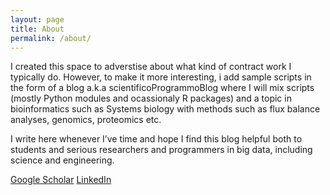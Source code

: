 ```yaml
---
layout: page
title: About
permalink: /about/
---
```


I created this space to adverstise about what kind of contract work I typically do. However, to make it more interesting, i add sample scripts in the form of a blog a.k.a scientificoProgrammoBlog where I will mix scripts (mostly Python modules and ocassionaly R packages) and a topic in bioinformatics such as Systems biology with methods such as flux balance analyses, genomics, proteomics etc.

I write here whenever I’ve time and hope I find this blog helpful both to students and serious researchers and programmers in big data, including science and engineering.

[Google Scholar](https://scholar.google.com/citations?user=UBvhRHgAAAAJ&hl=en)
[LinkedIn](https://www.linkedin.com/in/viswanadham-sridhara-308263174)

